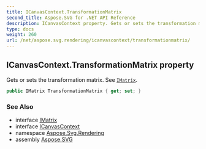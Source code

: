 ```yaml
---
title: ICanvasContext.TransformationMatrix
second_title: Aspose.SVG for .NET API Reference
description: ICanvasContext property. Gets or sets the transformation matrix. See IMatrix
type: docs
weight: 260
url: /net/aspose.svg.rendering/icanvascontext/transformationmatrix/
---
```

## ICanvasContext.TransformationMatrix property

Gets or sets the transformation matrix. See [`IMatrix`](../../../aspose.svg.drawing/imatrix/).

```csharp
public IMatrix TransformationMatrix { get; set; }
```

### See Also

* interface [IMatrix](../../../aspose.svg.drawing/imatrix/)
* interface [ICanvasContext](../)
* namespace [Aspose.Svg.Rendering](../../../aspose.svg.rendering/)
* assembly [Aspose.SVG](../../../)
